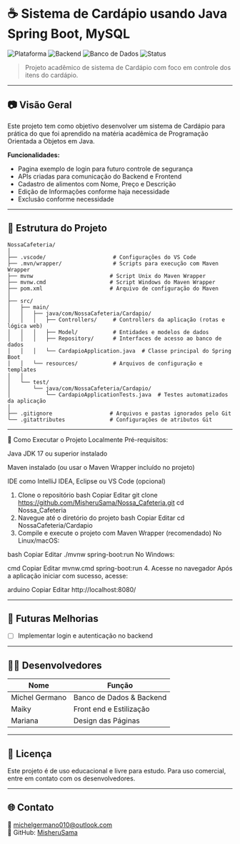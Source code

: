 # ☕ Sistema de Cardápio usando Java Spring Boot, MySQL 

![Plataforma](https://img.shields.io/badge/Plataforma-VsCode-blue)
![Backend](https://img.shields.io/badge/Backend-Java%20%2F%20SpringBoot-green)
![Banco de Dados](https://img.shields.io/badge/Database-MySQL-blueviolet)
![Status](https://img.shields.io/badge/Status-Finalizado-darkgreen)

> Projeto acadêmico de sistema de Cardápio com foco em controle dos itens do cardápio.

---

## 📷 Visão Geral

Este projeto tem como objetivo desenvolver um sistema de Cardápio para prática do que foi aprendido na matéria acadêmica de Programação Orientada a Objetos em Java.

**Funcionalidades:**
- Pagina exemplo de login para futuro controle de segurança
- APIs criadas para comunicação do Backend e Frontend
- Cadastro de alimentos com Nome, Preço e Descrição
- Edição de Informações conforme haja necessidade
- Exclusão conforme necessidade



---

## 📂 Estrutura do Projeto

```
NossaCafeteria/
│
├── .vscode/                     # Configurações do VS Code
├── .mvn/wrapper/                # Scripts para execução com Maven Wrapper
├── mvnw                        # Script Unix do Maven Wrapper
├── mvnw.cmd                    # Script Windows do Maven Wrapper
├── pom.xml                     # Arquivo de configuração do Maven
│
├── src/
│   ├── main/
│   │   ├── java/com/NossaCafeteria/Cardapio/
│   │   │   ├── Controllers/     # Controllers da aplicação (rotas e lógica web)
│   │   │   ├── Model/           # Entidades e modelos de dados
│   │   │   ├── Repository/      # Interfaces de acesso ao banco de dados
│   │   │   └── CardapioApplication.java  # Classe principal do Spring Boot
│   │   └── resources/           # Arquivos de configuração e templates
│   │
│   └── test/
│       └── java/com/NossaCafeteria/Cardapio/
│           └── CardapioApplicationTests.java  # Testes automatizados da aplicação
│
├── .gitignore                  # Arquivos e pastas ignorados pelo Git
└── .gitattributes              # Configurações de atributos Git

```

---

🚀 Como Executar o Projeto Localmente
Pré-requisitos:

Java JDK 17 ou superior instalado

Maven instalado (ou usar o Maven Wrapper incluído no projeto)

IDE como IntelliJ IDEA, Eclipse ou VS Code (opcional)

1. Clone o repositório
bash
Copiar
Editar
git clone https://github.com/MisheruSama/Nossa_Cafeteria.git
cd Nossa_Cafeteria
2. Navegue até o diretório do projeto
bash
Copiar
Editar
cd NossaCafeteria/Cardapio
3. Compile e execute o projeto com Maven Wrapper (recomendado)
No Linux/macOS:

bash
Copiar
Editar
./mvnw spring-boot:run
No Windows:

cmd
Copiar
Editar
mvnw.cmd spring-boot:run
4. Acesse no navegador
Após a aplicação iniciar com sucesso, acesse:

arduino
Copiar
Editar
http://localhost:8080/





---

## 🎯 Futuras Melhorias

- [ ] Implementar login e autenticação no backend

---

## 👨‍💻 Desenvolvedores

| Nome            | Função                |
|-----------------|------------------------|
| Michel Germano  | Banco de Dados & Backend |
| Maiky | Front end e Estilização |
| Mariana | Design das Páginas |

---

## 🪪 Licença

Este projeto é de uso educacional e livre para estudo. Para uso comercial, entre em contato com os desenvolvedores.

---

## 🌐 Contato

📧 michelgermano010@outlook.com  
🐙 GitHub: [MisheruSama](https://github.com/MisheruSama)
